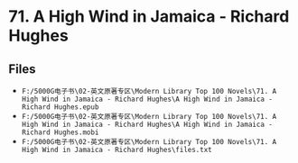 # 71. A High Wind in Jamaica - Richard Hughes

## Files

- `F:/5000G电子书\02-英文原著专区\Modern Library Top 100 Novels\71. A High Wind in Jamaica - Richard Hughes\A High Wind in Jamaica - Richard Hughes.epub`
- `F:/5000G电子书\02-英文原著专区\Modern Library Top 100 Novels\71. A High Wind in Jamaica - Richard Hughes\A High Wind in Jamaica - Richard Hughes.mobi`
- `F:/5000G电子书\02-英文原著专区\Modern Library Top 100 Novels\71. A High Wind in Jamaica - Richard Hughes\files.txt`
